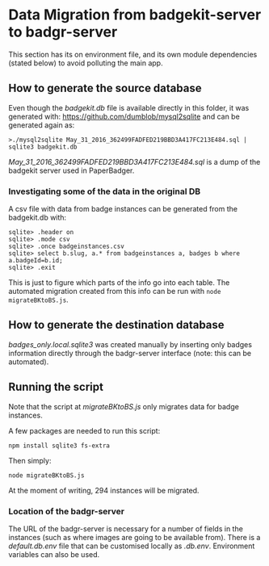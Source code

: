 # Data Migration from badgekit-server to badgr-server

This section has its on environment file, and its own module dependencies (stated below) to avoid polluting the main app.

## How to generate the source database
Even though the _badgekit.db_ file is available directly in this folder, it was generated with: https://github.com/dumblob/mysql2sqlite and can be generated again as:

```
>./mysql2sqlite May_31_2016_362499FADFED219BBD3A417FC213E484.sql | sqlite3 badgekit.db
```

_May_31_2016_362499FADFED219BBD3A417FC213E484.sql_ is a dump of the badgekit
server used in PaperBadger.

### Investigating some of the data in the original DB

A csv file with data from badge instances can be generated from the badgekit.db
with:

```
sqlite> .header on
sqlite> .mode csv
sqlite> .once badgeinstances.csv
sqlite> select b.slug, a.* from badgeinstances a, badges b where a.badgeId=b.id;
sqlite> .exit
```

This is just to figure which parts of the info go into each table. The automated
migration created from this info can be run with `node migrateBKtoBS.js`.

## How to generate the destination database
_badges_only.local.sqlite3_ was created manually by inserting only badges
information directly through the badgr-server interface (note: this can be
automated).

## Running the script
Note that the script at _migrateBKtoBS.js_ only migrates data for badge instances.

A few packages are needed to run this script:

`npm install sqlite3 fs-extra`

Then simply:

`node migrateBKtoBS.js`

At the moment of writing, 294 instances will be migrated.

### Location of the badgr-server
The URL of the badgr-server is necessary for a number of fields in the instances
(such as where images are going to be available from). There is a _default.db.env_
file that can be customised locally as _.db.env_. Environment variables can also be used.
